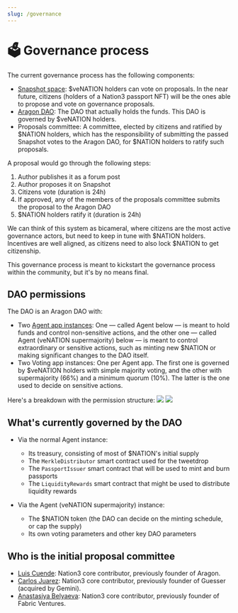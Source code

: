 ```yaml
---
slug: /governance
---
```


# 🗳 Governance process

The current governance process has the following components:

- [Snapshot space](https://snapshot.org/#/nation3.eth): $veNATION holders can vote on proposals. In the near future, citizens (holders of a Nation3 passport NFT) will be the ones able to propose and vote on governance proposals.
- [Aragon DAO](https://client.aragon.org/#/nation3): The DAO that actually holds the funds. This DAO is governed by $veNATION holders.
- Proposals committee: A committee, elected by citizens and ratified by $NATION holders, which has the responsibility of submitting the passed Snapshot votes to the Aragon DAO, for $NATION holders to ratify such proposals.

A proposal would go through the following steps:

1. Author publishes it as a forum post
2. Author proposes it on Snapshot
3. Citizens vote (duration is 24h)
4. If approved, any of the members of the proposals committee submits the proposal to the Aragon DAO
5. $NATION holders ratify it (duration is 24h)

We can think of this system as bicameral, where citizens are the most active governance actors, but need to keep in tune with $NATION holders. Incentives are well aligned, as citizens need to also lock $NATION to get citizenship.

This governance process is meant to kickstart the governance process within the community, but it's by no means final.

## DAO permissions

The DAO is an Aragon DAO with:
- Two [Agent app instances](https://aragon.org/agent): One — called Agent below — is meant to hold funds and control non-sensitive actions, and the other one — called Agent (veNATION supermajority) below — is meant to control extraordinary or sensitive actions, such as minting new $NATION or making significant changes to the DAO itself.
- Two Voting app instances: One per Agent app. The first one is governed by $veNATION holders with simple majority voting, and the other with supermajority (66%) and a minimum quorum (10%). The latter is the one used to decide on sensitive actions.

Here's a breakdown with the permission structure:
![](https://user-images.githubusercontent.com/718208/164223576-735ffffb-5bd2-40d7-9dbe-685dab58d40a.png)
![](https://user-images.githubusercontent.com/718208/164223663-1781297a-a82d-4fc3-a9d1-8cb0b25bba60.png)

## What's currently governed by the DAO

- Via the normal Agent instance:
  - Its treasury, consisting of most of $NATION's initial supply
  - The `MerkleDistributor` smart contract used for the tweetdrop
  - The `PassportIssuer` smart contract that will be used to mint and burn passports
  - The `LiquidityRewards` smart contract that might be used to distribute liquidity rewards

- Via the Agent (veNATION supermajority) instance:
  - The $NATION token (the DAO can decide on the minting schedule, or cap the supply)
  - Its own voting parameters and other key DAO parameters

## Who is the initial proposal committee

- [Luis Cuende](https://twitter.com/licuende): Nation3 core contributor, previously founder of Aragon.
- [Carlos Juarez](https://twitter.com/0xPaella): Nation3 core contributor, previously founder of Guesser (acquired by Gemini).
- [Anastasiya Belyaeva](https://twitter.com/anastasiya_vc): Nation3 core contributor, previously founder of Fabric Ventures.
